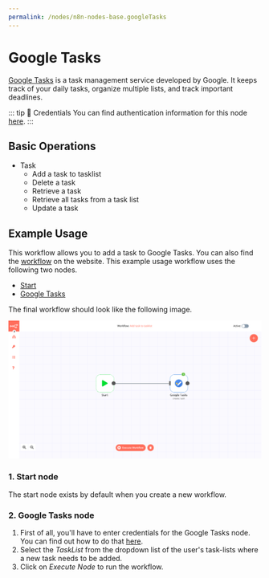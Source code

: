 ```yaml
---
permalink: /nodes/n8n-nodes-base.googleTasks
---
```


# Google Tasks

[Google Tasks](https://www.google.com/tasks/) is a task management service developed by Google. It keeps track of your daily tasks, organize multiple lists, and track important deadlines.

::: tip 🔑 Credentials
You can find authentication information for this node [here](../../../credentials/Google/README.md).
:::

## Basic Operations

- Task
    - Add a task to tasklist
    - Delete a task
    - Retrieve a task
	- Retrieve all  tasks from a task list
    - Update a task

## Example Usage

This workflow allows you to add a task to Google Tasks. You can also find the [workflow](https://n8n.io/workflows/428) on the website. This example usage workflow uses the following two nodes.
- [Start](../../core-nodes/Start/README.md)
- [Google Tasks]()

The final workflow should look like the following image.

![A workflow with the Google Tasks node](./workflow.png)

### 1. Start node

The start node exists by default when you create a new workflow.

### 2. Google Tasks node

1. First of all, you'll have to enter credentials for the Google Tasks node. You can find out how to do that [here](../../../credentials/Google/README.md).
2. Select the *TaskList* from the dropdown list of the user's task-lists where a new task needs to be added.
3. Click on *Execute Node* to run the workflow.
